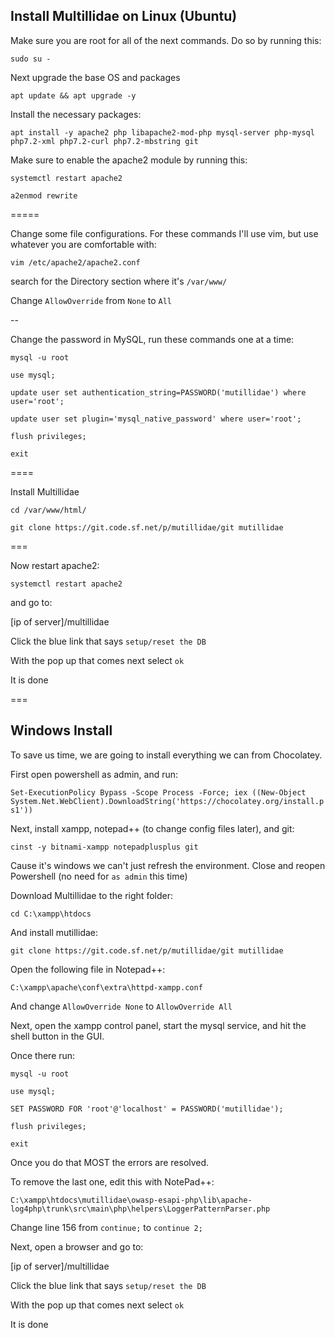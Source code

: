 ## Install Multillidae on Linux (Ubuntu)

Make sure you are root for all of the next commands. Do so by running this:

`sudo su -`

Next upgrade the base OS and packages

`apt update && apt upgrade -y`

Install the necessary packages: 

`apt install -y apache2 php libapache2-mod-php mysql-server php-mysql php7.2-xml php7.2-curl php7.2-mbstring git`

Make sure to enable the apache2 module by running this:

`systemctl restart apache2`

`a2enmod rewrite`

=====

Change some file configurations. For these commands I'll use vim, but use whatever you are comfortable with:

`vim /etc/apache2/apache2.conf`

search for the Directory section where it's `/var/www/`

Change `AllowOverride` from `None` to `All` 

--

Change the password in MySQL, run these commands one at a time:

`mysql -u root`

`use mysql;`

`update user set authentication_string=PASSWORD('mutillidae') where user='root';`

`update user set plugin='mysql_native_password' where user='root';`

`flush privileges;`

`exit`

====

Install Multillidae

`cd /var/www/html/`

`git clone https://git.code.sf.net/p/mutillidae/git mutillidae`

===

Now restart apache2:

`systemctl restart apache2`

and go to:

[ip of server]/multillidae

Click the blue link that says `setup/reset the DB`

With the pop up that comes next select `ok`

It is done

===

## Windows Install

To save us time, we are going to install everything we can from Chocolatey. 

First open powershell as admin, and run:

`Set-ExecutionPolicy Bypass -Scope Process -Force; iex ((New-Object System.Net.WebClient).DownloadString('https://chocolatey.org/install.ps1'))`

Next, install xampp, notepad++ (to change config files later), and git:

`cinst -y bitnami-xampp notepadplusplus git`

Cause it's windows we can't just refresh the environment. Close and reopen Powershell (no need for `as admin` this time)

Download Multillidae to the right folder:

`cd C:\xampp\htdocs`

And install mutillidae:

`git clone https://git.code.sf.net/p/mutillidae/git mutillidae`

Open the following file in Notepad++:

`C:\xampp\apache\conf\extra\httpd-xampp.conf`

And change `AllowOverride None` to `AllowOverride All`

Next, open the xampp control panel, start the mysql service, and hit the shell button in the GUI. 

Once there run:

`mysql -u root`

`use mysql;`

`SET PASSWORD FOR 'root'@'localhost' = PASSWORD('mutillidae');`

`flush privileges;`

`exit`

Once you do that MOST the errors are resolved. 

To remove the last one, edit this with NotePad++:

`C:\xampp\htdocs\mutillidae\owasp-esapi-php\lib\apache-log4php\trunk\src\main\php\helpers\LoggerPatternParser.php`

Change line 156 from `continue;` to `continue 2;`

Next, open a browser and go to:

[ip of server]/multillidae

Click the blue link that says `setup/reset the DB`

With the pop up that comes next select `ok`

It is done

